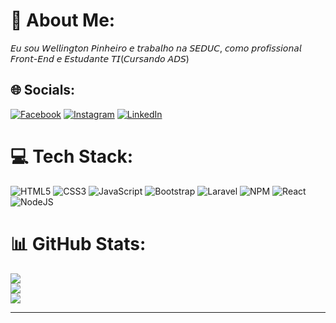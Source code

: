 # 💫 About Me:
𝘌𝘶 𝘴𝘰𝘶 𝘞𝘦𝘭𝘭𝘪𝘯𝘨𝘵𝘰𝘯 𝘗𝘪𝘯𝘩𝘦𝘪𝘳𝘰 𝘦 𝘵𝘳𝘢𝘣𝘢𝘭𝘩𝘰 𝘯𝘢 𝘚𝘌𝘋𝘜𝘊, 𝘤𝘰𝘮𝘰 𝘱𝘳𝘰𝘧𝘪𝘴𝘴𝘪𝘰𝘯𝘢𝘭 𝘍𝘳𝘰𝘯𝘵-𝘌𝘯𝘥 𝘦 𝘌𝘴𝘵𝘶𝘥𝘢𝘯𝘵𝘦 𝘛𝘐(𝘊𝘶𝘳𝘴𝘢𝘯𝘥𝘰 𝘈𝘋𝘚)


## 🌐 Socials:
[![Facebook](https://img.shields.io/badge/Facebook-%231877F2.svg?logo=Facebook&logoColor=white)](facebook.com/well97dev/) [![Instagram](https://img.shields.io/badge/Instagram-%23E4405F.svg?logo=Instagram&logoColor=white)](https://instagram.com/well97dev) [![LinkedIn](https://img.shields.io/badge/LinkedIn-%230077B5.svg?logo=linkedin&logoColor=white)](https://linkedin.com/in/www.linkedin.com/in/wellington-pinheiro-da-silva) 

# 💻 Tech Stack:
![HTML5](https://img.shields.io/badge/html5-%23E34F26.svg?style=for-the-badge&logo=html5&logoColor=white) ![CSS3](https://img.shields.io/badge/css3-%231572B6.svg?style=for-the-badge&logo=css3&logoColor=white) ![JavaScript](https://img.shields.io/badge/javascript-%23323330.svg?style=for-the-badge&logo=javascript&logoColor=%23F7DF1E) ![Bootstrap](https://img.shields.io/badge/bootstrap-%23563D7C.svg?style=for-the-badge&logo=bootstrap&logoColor=white) ![Laravel](https://img.shields.io/badge/laravel-%23FF2D20.svg?style=for-the-badge&logo=laravel&logoColor=white) ![NPM](https://img.shields.io/badge/NPM-%23000000.svg?style=for-the-badge&logo=npm&logoColor=white) ![React](https://img.shields.io/badge/react-%2320232a.svg?style=for-the-badge&logo=react&logoColor=%2361DAFB) ![NodeJS](https://img.shields.io/badge/node.js-6DA55F?style=for-the-badge&logo=node.js&logoColor=white)
# 📊 GitHub Stats:
![](https://github-readme-stats.vercel.app/api?username=well97dev&theme=dark&hide_border=false&include_all_commits=false&count_private=false)<br/>
![](https://github-readme-streak-stats.herokuapp.com/?user=well97dev&theme=dark&hide_border=false)<br/>
![](https://github-readme-stats.vercel.app/api/top-langs/?username=well97dev&theme=dark&hide_border=false&include_all_commits=false&count_private=false&layout=compact)

---
<!-- Proudly created with GPRM ( https://gprm.itsvg.in ) -->

